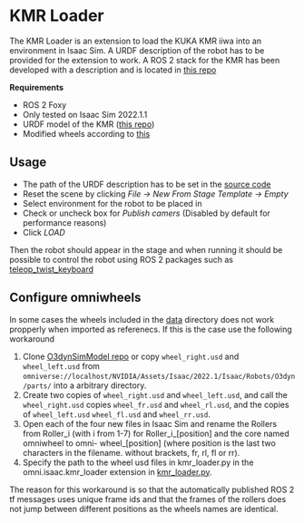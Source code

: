 # KMR Loader

The KMR Loader is an extension to load the KUKA KMR iiwa into an environment in Isaac Sim. A URDF description of the robot has to be provided for the extension to work. A ROS 2 stack for the KMR has been developed with a description and is located in [this repo](https://github.com/jorgenmyrvold/kmr_ws)

**Requirements**
- ROS 2 Foxy
- Only tested on Isaac Sim 2022.1.1
- URDF model of the KMR ([this repo](https://github.com/jorgenmyrvold/kmr_ws))
- Modified wheels according to [this](#configure-omniwheels)

## Usage
- The path of the URDF description has to be set in the [source code](../omni/isaac/kmr_loader/kmr_loader.py)
- Reset the scene by clicking *File -> New From Stage Template -> Empty*
- Select environment for the robot to be placed in
- Check or uncheck box for *Publish camers* (Disabled by default for performance reasons)
- Click *LOAD*

Then the robot should appear in the stage and when running it should be possible to control the robot using ROS 2 packages such as [teleop_twist_keyboard](https://index.ros.org/r/teleop_twist_keyboard/github-ros2-teleop_twist_keyboard/#foxy)

## Configure omniwheels
In some cases the wheels included in the [data](../data/) directory does not work propperly when imported as referenecs. If this is the case use the following workaround

1. Clone [O3dynSimModel repo](https://git.openlogisticsfoundation.org/silicon-economy/simulation-model/o3dynsimmodel) or copy `wheel_right.usd` and `wheel_left.usd` from `omniverse://localhost/NVIDIA/Assets/Isaac/2022.1/Isaac/Robots/O3dyn/parts/` into a arbitrary directory.
2. Create two copies of `wheel_right.usd` and `wheel_left.usd`, and call the
`wheel_right.usd` copies `wheel_fr.usd` and `wheel_rl.usd`, and the copies
of `wheel_left.usd` `wheel_fl.usd` and `wheel_rr.usd`.
3. Open each of the four new files in Isaac Sim and rename the Rollers from Roller_i (with i from 1-7) for Roller_i_[position] and the core named omniwheel to omni-
wheel_[position] (where position is the last two characters in the filename.
without brackets, fr, rl, fl or rr).
4. Specify the path to the wheel usd files in kmr_loader.py in the omni.isaac.kmr_loader extension in [kmr_loader.py](../omni/isaac/kmr_loader/kmr_loader.py).

The reason for this workaround is so that the automatically published ROS 2 tf messages uses unique frame ids and that the frames of the rollers does not jump between different positions as the wheels names are identical.
